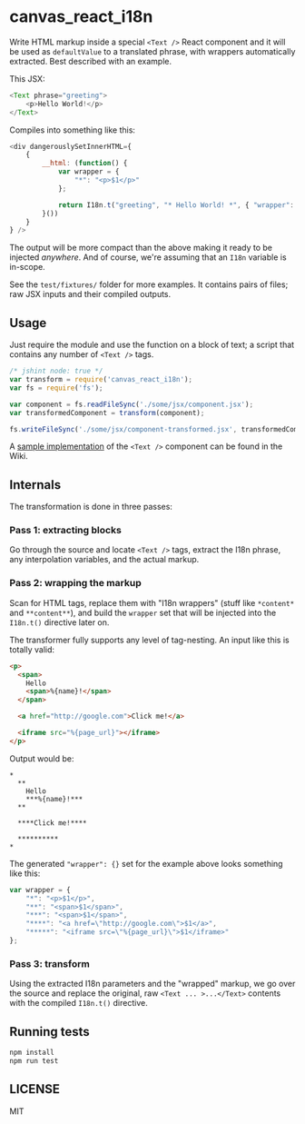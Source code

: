 # canvas_react_i18n

Write HTML markup inside a special `<Text />` React component and it will be used as `defaultValue` to a translated phrase, with wrappers automatically extracted. Best described with an example.

This JSX:

```javascript
<Text phrase="greeting">
    <p>Hello World!</p>
</Text>
```

Compiles into something like this:

```javascript
<div dangerouslySetInnerHTML={
    {
        __html: (function() {
            var wrapper = {
                "*": "<p>$1</p>"
            };

            return I18n.t("greeting", "* Hello World! *", { "wrapper": wrapper });
        }())
    }
} />
```

The output will be more compact than the above making it ready to be injected *anywhere*. And of course, we're assuming that an `I18n` variable is in-scope.

See the `test/fixtures/` folder for more examples. It contains pairs of files; raw JSX inputs and their compiled outputs.

## Usage

Just require the module and use the function on a block of text; a script that contains any number of `<Text />` tags.

```javascript
/* jshint node: true */
var transform = require('canvas_react_i18n');
var fs = require('fs');

var component = fs.readFileSync('./some/jsx/component.jsx');
var transformedComponent = transform(component);

fs.writeFileSync('./some/jsx/component-transformed.jsx', transformedComponent);
```

A [sample implementation](https://github.com/amireh/canvas_react_i18n/wiki/The-Text-Component) of the `<Text />` component can be found in the Wiki.

## Internals

The transformation is done in three passes:

### Pass 1: extracting blocks

Go through the source and locate `<Text />` tags, extract the I18n phrase, any interpolation variables, and the actual markup.

### Pass 2: wrapping the markup

Scan for HTML tags, replace them with "I18n wrappers" (stuff like `*content*` and `**content**`), and build the `wrapper` set that will be injected into the `I18n.t()` directive later on.

The transformer fully supports any level of tag-nesting. An input like this is totally valid:

```html
<p>
  <span>
    Hello
    <span>%{name}!</span>
  </span>

  <a href="http://google.com">Click me!</a>

  <iframe src="%{page_url}"></iframe>
</p>
```

Output would be:

```text
*
  **
    Hello
    ***%{name}!***
  **

  ****Click me!****

  **********
*
```

The generated `"wrapper": {}` set for the example above looks something like this:

```javascript
var wrapper = {
    "*": "<p>$1</p>",
    "**": "<span>$1</span>",
    "***": "<span>$1</span>",
    "****": "<a href=\"http://google.com\">$1</a>",
    "*****": "<iframe src=\"%{page_url}\">$1</iframe>"
};
```

### Pass 3: transform

Using the extracted I18n parameters and the "wrapped" markup, we go over the source and replace the original, raw `<Text ... >...</Text>` contents with the compiled `I18n.t()` directive.

## Running tests

```bash
npm install
npm run test
```

## LICENSE

MIT
